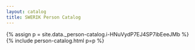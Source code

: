 ```yaml
---
layout: catalog
title: SWERIK Person Catalog
---
```

{% assign p = site.data._person-catalog.i-HNuVydP7EJ4SP7ibEeeJMb %}
{% include person-catalog.html p=p %}

